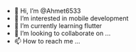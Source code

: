 - 👋 Hi, I’m @Ahmet6533
- 👀 I’m interested in mobile development
- 🌱 I’m currently learning flutter
- 💞️ I’m looking to collaborate on ...
- 📫 How to reach me ...

<!---
Ahmet6533/Ahmet6533 is a ✨ special ✨ repository because its `README.md` (this file) appears on your GitHub profile.
You can click the Preview link to take a look at your changes.
--->
